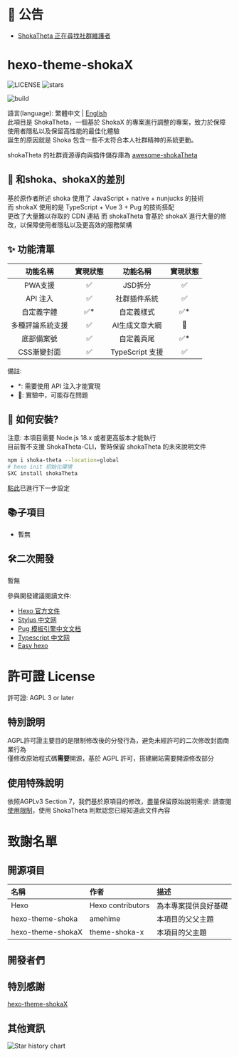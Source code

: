 # 📣 公告
* [ShokaTheta 正在尋找社群維護者](https://github.com/ZoneTwelve/hexo-theme-shokaTheta/discussions/1)

# hexo-theme-shokaX
![LICENSE](https://img.shields.io/github/license/ZoneTwelve/hexo-theme-shokaTheta)
![stars](https://img.shields.io/github/stars/ZoneTwelve/hexo-theme-shokaTheta)
<!-- ![version](https://shields.io/npm/v/hexo-theme-shokax) -->
![build](https://img.shields.io/github/actions/workflow/status/ZoneTwelve/hexo-theme-shokaTheta/build-theme.yml)

語言(language): 繁體中文 | [English](./README_en.MD) \
此項目是 ShokaTheta，一個基於 ShokaX 的專案進行調整的專案，致力於保障使用者隱私以及保留高性能的最佳化體驗\
誕生的原因就是 Shoka 包含一些不太符合本人社群精神的系統更動。

shokaTheta 的社群資源導向與插件儲存庫為 [awesome-shokaTheta](https://github.com/ZoneTwelve/awesome-shokaTheta)

## 💬 和shoka、shokaX的差別
基於原作者所述 shoka 使用了 JavaScript + native + nunjucks 的技術\
而 shokaX 使用的是 TypeScript + Vue 3 + Pug 的技術搭配\
更改了大量難以存取的 CDN 連結
而 shokaTheta 會基於 shokaX 進行大量的修改，以保障使用者隱私以及更高效的服務架構

## ✨ 功能清單

|   功能名稱   | 實現狀態 |     功能名稱     | 實現狀態 |
|:--------:|:----:|:------------:|:----:|
|  PWA支援   |  ✅   |    JSD拆分     |  ✅   |
|  API 注入   |  ✅   |    社群插件系統    |  ✅   |
|  自定義字體   |  ✅*  |    自定義樣式     |  ✅*  |
| 多種評論系統支援 |  ✅   |   AI生成文章大綱   |  🔬  |
|  底部備案號   |  ✅   |    自定義頁尾     |  ✅*  |
| CSS漸變封面  |  ✅   | TypeScript 支援 |  ✅   |

備註:
- *: 需要使用 API 注入才能實現
- 🔬: 實驗中，可能存在問題


## 🔧 如何安裝?
注意: 本項目需要 Node.js 18.x 或者更高版本才能執行 \
目前暫不支援 ShokaTheta-CLI，暫時保留 shokaTheta 的未來說明文件

```bash
npm i shoka-theta --location=global
# hexo init 初始化環境
SXC install shokaTheta
```
[點此](#NotReady)已進行下一步設定

## 📚子項目
- 暫無

## 🛠️二次開發
暫無

參與開發建議閱讀文件:
- [Hexo 官方文件](https://hexo.io/zh-cn/docs/templates)
- [Stylus 中文网](http://stylus.bootcss.com/)
- [Pug 模板引擎中文文档](https://www.pugjs.cn/api/getting-started.html)
- [Typescript 中文网](https://www.tslang.cn/docs/home.html)
- [Easy hexo](https://easyhexo.com/)

# 許可證 License
許可證: AGPL 3 or later

## 特別說明
AGPL許可證主要目的是限制修改後的分發行為，避免未經許可的二次修改封面商業行為 \
僅修改原始程式碼**需要**開源，基於 AGPL 許可，搭建網站需要開源修改部分

## 使用特殊說明
依照AGPLv3 Section 7，我們基於原項目的修改，盡量保留原始說明需求:
請查閱[使用限制](./UsageRestrictions.md)，使用 ShokaTheta 則默認您已經知道此文件內容

# 致謝名單
## 開源項目
| 名稱               | 作者               | 描述                  |
|:------------------|:------------------|:----------------------|
| Hexo              | Hexo contributors | 為本專案提供良好基礎      |
| hexo-theme-shoka  | amehime           | 本項目的父父主題         |
| hexo-theme-shokaX | theme-shoka-x     | 本項目的父主題           |

## 開發者們
<!-- [![](https://contributors-img.web.app/image?repo=theme-shoka-x/hexo-theme-shokaX)](https://github.com/ZoneTwelve/hexo-theme-shokaTheta/graphs/contributors) -->

## 特別感謝
[hexo-theme-shokaX](https://github.com/theme-shoka-x/hexo-theme-shokaX)

## 其他資訊
![Star history chart](https://api.star-history.com/svg?repos=ZoneTwelve/hexo-theme-shokaTheta&type=Date)